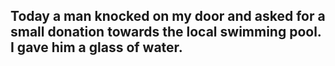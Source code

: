 ## Today a man knocked on my door and asked for a small donation towards the local swimming pool. I gave him a glass of water.